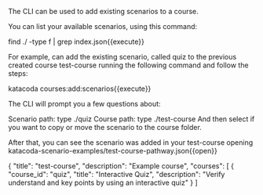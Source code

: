 The CLI can be used to add existing scenarios to a course.

You can list your available scenarios, using this command:

find ./ -type f | grep index.json{{execute}}

For example, can add the existing scenario, called quiz to the previous created course test-course running the following command and follow the steps:

katacoda courses:add:scenarios{{execute}}

The CLI will prompt you a few questions about:

Scenario path: type ./quiz
Course path: type ./test-course
And then select if you want to copy or move the scenario to the course folder.

After that, you can see the scenario was added in your test-course opening katacoda-scenario-examples/test-course-pathway.json{{open}}

{
  "title": "test-course",
  "description": "Example course",
  "courses": [
    {
      "course_id": "quiz",
      "title": "Interactive Quiz",
      "description": "Verify understand and key points by using an interactive quiz"
    }
  ]